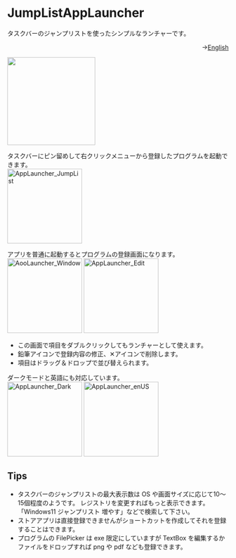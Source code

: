 # JumpListAppLauncher

タスクバーのジャンプリストを使ったシンプルなランチャーです。  

<p align="right">→<a href="README.md">English</a></p>
<p></p><a href="https://apps.microsoft.com/detail/9mv1lrt0zfq2?referrer=appbadge&mode=direct"><img src="https://get.microsoft.com/images/ja%20dark.svg" width="200"></a></p>


タスクバーにピン留めして右クリックメニューから登録したプログラムを起動できます。  
<img width="170" alt="AppLauncher_JumpList" src="https://github.com/user-attachments/assets/910fcc0e-62ad-4bf8-858c-49f6ca8c2292" /><br/>

アプリを普通に起動するとプログラムの登録画面になります。  
<img width="170" alt="AooLauncher_Window" src="https://github.com/user-attachments/assets/e24c3964-7f61-4b9d-ae49-1e363314f5d5" />
<img width="170" alt="AppLauncher_Edit" src="https://github.com/user-attachments/assets/42c2d17d-e7a3-439d-901e-fdba0b5feab0" /><br/>
- この画面で項目をダブルクリックしてもランチャーとして使えます。  
- 鉛筆アイコンで登録内容の修正、✕アイコンで削除します。  
- 項目はドラッグ＆ドロップで並び替えられます。


ダークモードと英語にも対応しています。  
<img width="170" alt="AppLauncher_Dark" src="https://github.com/user-attachments/assets/36482b5c-f7a1-42d0-b54f-ce98504972c9" />
<img width="170" alt="AppLauncher_enUS" src="https://github.com/user-attachments/assets/fc9932f7-318e-49f7-81a4-815a1347027f" />

## Tips
- タスクバーのジャンプリストの最大表示数は OS や画面サイズに応じて10～15個程度のようです。
レジストリを変更すればもっと表示できます。「Windows11 ジャンプリスト 増やす」などで検索して下さい。
- ストアアプリは直接登録できませんがショートカットを作成してそれを登録することはできます。
- プログラムの FilePicker は exe 限定にしていますが TextBox を編集するかファイルをドロップすれば png や pdf なども登録できます。
